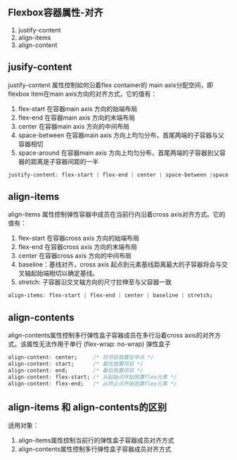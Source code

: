 
## Flexbox容器属性-对齐
1. justify-content
2. align-items
3. align-content


## jusify-content
justify-content 属性控制如何沿着flex container的 main axis分配空间，即flexbox item在main axis方向的对齐方式，它的值有：
1. flex-start 在容器main axis 方向的始端布局
2. flex-end 在容器main axis 方向的末端布局
3. center 在容器main axis 方向的中间布局
4. space-between 在容器main axis 方向上均匀分布，首尾两端的子容器与父容器相切
5. space-around 在容器main axis 方向上均匀分布，首尾两端的子容器到父容器的距离是子容器间距的一半

```css
justify-content: flex-start | flex-end | center | space-between |space-around
```

## align-items
align-items 属性控制弹性容器中成员在当前行内沿着cross axis对齐方式。它的值有：
1. flex-start 在容器cross axis 方向的始端布局
2. flex-end 在容器cross axis 方向的末端布局
3. center 在容器cross axis 方向的中间布局
4. baseline：基线对齐，cross axis 起点到元素基线距离最大的子容器将会与交叉轴起始端相切以确定基线。
5. stretch: 子容器沿交叉轴方向的尺寸拉伸至与父容器一致

```css
align-items: flex-start | flex-end | center | baseline | stretch;
```

## align-contents
align-contents属性控制多行弹性盒子容器成员在多行沿着cross axis的对齐方式。该属性无法作用于单行 (flex-wrap: no-wrap) 弹性盒子

```css
align-content: center;     /* 将项目放置在中点 */
align-content: start;      /* 最先放置项目 */
align-content: end;        /* 最后放置项目 */
align-content: flex-start; /* 从起始点开始放置flex元素 */
align-content: flex-end;   /* 从终止点开始放置flex元素 */
```


## align-items 和 align-contents的区别
适用对象：
1. align-items属性控制当前行的弹性盒子容器成员对齐方式
1. align-contents属性控制多行弹性盒子容器成员对齐方式